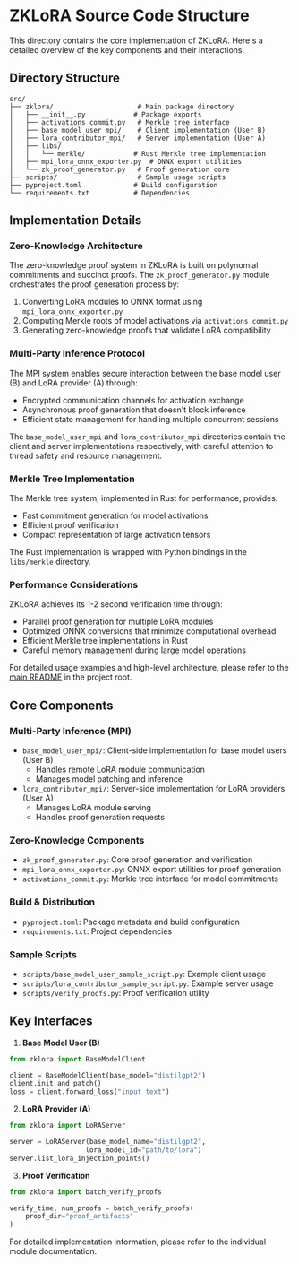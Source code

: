 # ZKLoRA Source Code Structure

This directory contains the core implementation of ZKLoRA. Here's a detailed overview of the key components and their interactions.

## Directory Structure

```
src/
├── zklora/                     # Main package directory
│   ├── __init__.py            # Package exports
│   ├── activations_commit.py   # Merkle tree interface
│   ├── base_model_user_mpi/    # Client implementation (User B)
│   ├── lora_contributor_mpi/   # Server implementation (User A)
│   ├── libs/
│   │   └── merkle/            # Rust Merkle tree implementation
│   ├── mpi_lora_onnx_exporter.py  # ONNX export utilities
│   └── zk_proof_generator.py   # Proof generation core
├── scripts/                    # Sample usage scripts
├── pyproject.toml             # Build configuration
└── requirements.txt           # Dependencies
```

## Implementation Details

### Zero-Knowledge Architecture

The zero-knowledge proof system in ZKLoRA is built on polynomial commitments and succinct proofs. The `zk_proof_generator.py` module orchestrates the proof generation process by:

1. Converting LoRA modules to ONNX format using `mpi_lora_onnx_exporter.py`
2. Computing Merkle roots of model activations via `activations_commit.py`
3. Generating zero-knowledge proofs that validate LoRA compatibility

### Multi-Party Inference Protocol

The MPI system enables secure interaction between the base model user (B) and LoRA provider (A) through:

- Encrypted communication channels for activation exchange
- Asynchronous proof generation that doesn't block inference
- Efficient state management for handling multiple concurrent sessions

The `base_model_user_mpi` and `lora_contributor_mpi` directories contain the client and server implementations respectively, with careful attention to thread safety and resource management.

### Merkle Tree Implementation

The Merkle tree system, implemented in Rust for performance, provides:

- Fast commitment generation for model activations
- Efficient proof verification
- Compact representation of large activation tensors

The Rust implementation is wrapped with Python bindings in the `libs/merkle` directory.

### Performance Considerations

ZKLoRA achieves its 1-2 second verification time through:

- Parallel proof generation for multiple LoRA modules
- Optimized ONNX conversions that minimize computational overhead
- Efficient Merkle tree implementations in Rust
- Careful memory management during large model operations

For detailed usage examples and high-level architecture, please refer to the [main README](../../README.md) in the project root.

## Core Components

### Multi-Party Inference (MPI)
- `base_model_user_mpi/`: Client-side implementation for base model users (User B)
  - Handles remote LoRA module communication
  - Manages model patching and inference
- `lora_contributor_mpi/`: Server-side implementation for LoRA providers (User A)
  - Manages LoRA module serving
  - Handles proof generation requests

### Zero-Knowledge Components
- `zk_proof_generator.py`: Core proof generation and verification
- `mpi_lora_onnx_exporter.py`: ONNX export utilities for proof generation
- `activations_commit.py`: Merkle tree interface for model commitments

### Build & Distribution
- `pyproject.toml`: Package metadata and build configuration
- `requirements.txt`: Project dependencies

### Sample Scripts
- `scripts/base_model_user_sample_script.py`: Example client usage
- `scripts/lora_contributor_sample_script.py`: Example server usage
- `scripts/verify_proofs.py`: Proof verification utility

## Key Interfaces

1. **Base Model User (B)**
```python
from zklora import BaseModelClient

client = BaseModelClient(base_model="distilgpt2")
client.init_and_patch()
loss = client.forward_loss("input text")
```

2. **LoRA Provider (A)**
```python
from zklora import LoRAServer

server = LoRAServer(base_model_name="distilgpt2", 
                   lora_model_id="path/to/lora")
server.list_lora_injection_points()
```

3. **Proof Verification**
```python
from zklora import batch_verify_proofs

verify_time, num_proofs = batch_verify_proofs(
    proof_dir="proof_artifacts"
)
```

For detailed implementation information, please refer to the individual module documentation. 